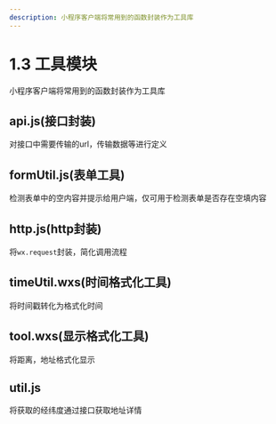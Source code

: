 ```yaml
---
description: 小程序客户端将常用到的函数封装作为工具库
---
```


# 1.3 工具模块

小程序客户端将常用到的函数封装作为工具库

## api.js\(接口封装\)

对接口中需要传输的url，传输数据等进行定义

## formUtil.js\(表单工具\)

检测表单中的空内容并提示给用户端，仅可用于检测表单是否存在空填内容

## http.js\(http封装\)

将`wx.request`封装，简化调用流程

## timeUtil.wxs\(时间格式化工具\)

将时间戳转化为格式化时间

## tool.wxs\(显示格式化工具\)

将距离，地址格式化显示

## util.js

将获取的经纬度通过接口获取地址详情

